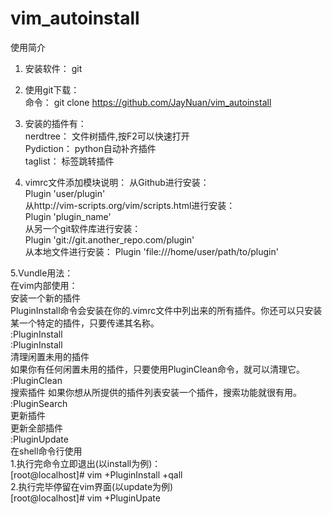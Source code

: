 # vim_autoinstall  
使用简介  

1. 安装软件： git  
2. 使用git下载：  
   命令： git clone https://github.com/JayNuan/vim_autoinstall   
   
3. 安装的插件有：  
   nerdtree： 文件树插件,按F2可以快速打开  
   Pydiction： python自动补齐插件  
   taglist：  标签跳转插件  
   
  4. vimrc文件添加模块说明：
   从Github进行安装：  
        Plugin 'user/plugin'  
    从http://vim-scripts.org/vim/scripts.html进行安装：  
        Plugin 'plugin_name'  
    从另一个git软件库进行安装：  
        Plugin 'git://git.another_repo.com/plugin'  
    从本地文件进行安装：
        Plugin 'file:///home/user/path/to/plugin'
        
5.Vundle用法：  
	在vim内部使用：  
		安装一个新的插件  
		PluginInstall命令会安装在你的.vimrc文件中列出来的所有插件。你还可以只安装某一个特定的插件，只要传递其名称。  
			:PluginInstall   
			:PluginInstall <plugin-name>  
		清理闲置未用的插件  
		如果你有任何闲置未用的插件，只要使用PluginClean命令，就可以清理它。  
			:PluginClean  
		搜索插件 
		如果你想从所提供的插件列表安装一个插件，搜索功能就很有用。  
			:PluginSearch <text-list>  
		更新插件  
		更新全部插件    
			:PluginUpdate  
	在shell命令行使用  
		1.执行完命令立即退出(以install为例)：  
			[root@localhost]# vim +PluginInstall +qall  
		2.执行完毕停留在vim界面(以update为例)  
			[root@localhost]# vim +PluginUpate  
      
